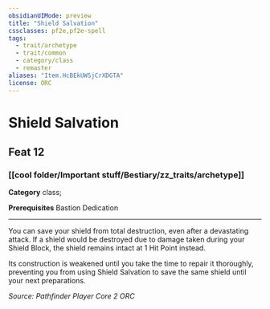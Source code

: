 ```yaml
---
obsidianUIMode: preview
title: "Shield Salvation"
cssclasses: pf2e,pf2e-spell
tags:
  - trait/archetype
  - trait/common
  - category/class
  - remaster
aliases: "Item.HcBEkUWSjCrXDGTA"
license: ORC
---
```

# Shield Salvation
## Feat 12
### [[cool folder/Important stuff/Bestiary/zz_traits/archetype]]

**Category** class; 



**Prerequisites** Bastion Dedication
* * *
You can save your shield from total destruction, even after a devastating attack. If a shield would be destroyed due to damage taken during your Shield Block, the shield remains intact at 1 Hit Point instead.

Its construction is weakened until you take the time to repair it thoroughly, preventing you from using Shield Salvation to save the same shield until your next preparations.

*Source: Pathfinder Player Core 2*
*ORC*
